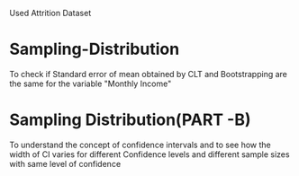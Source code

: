 Used Attrition Dataset

# Sampling-Distribution
To check if Standard error of mean obtained by CLT and Bootstrapping are the same for the variable "Monthly Income"

# Sampling Distribution(PART -B)
To understand the concept of confidence intervals and to see how the width of CI varies for different Confidence levels and different sample sizes with same level of confidence
